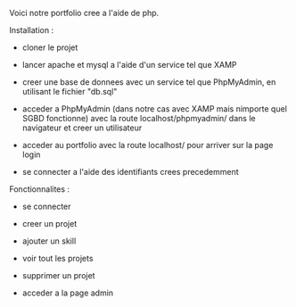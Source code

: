 Voici notre portfolio cree a l'aide de php.

Installation :

- cloner le projet

- lancer apache et mysql a l'aide d'un service tel que XAMP

- creer une base de donnees avec un service tel que PhpMyAdmin, en utilisant le fichier "db.sql"

- acceder a PhpMyAdmin (dans notre cas avec XAMP mais nimporte quel SGBD fonctionne) avec la route localhost/phpmyadmin/ dans le navigateur et creer un utilisateur

- acceder au portfolio avec la route localhost/ pour arriver sur la page login

- se connecter a l'aide des identifiants crees precedemment


Fonctionnalites :

- se connecter

- creer un projet

- ajouter un skill

- voir tout les projets 

- supprimer un projet

- acceder a la page admin